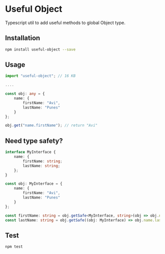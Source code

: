 # Useful Object

Typescript util to add useful methods to global Object type.

## Installation

```sh
npm install useful-object --save
```

## Usage

```typescript
import "useful-object"; // 16 KB

....

const obj: any = {
    name: {
        firstName: "Avi",
        lastName: "Punes"
    }
};

obj.get("name.firstName"); // return "Avi"
```

## Need type safety?

```typescript
interface MyInterface {
    name: {
        firstName: string;
        lastName: string;
    };
}

const obj: MyInterface = {
    name: {
        firstName: "Avi",
        lastName: "Punes"
    }
};

const firstName: string = obj.getSafe<MyInterface, string>(obj => obj.name.firstName); // Avi
const lastName: string = obj.getSafe((obj: MyInterface) => obj.name.lastName); // Punes
```

## Test

```sh
npm test
```
